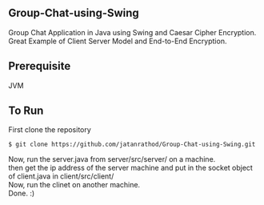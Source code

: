 ## Group-Chat-using-Swing
Group Chat Application in Java using Swing and Caesar Cipher Encryption. Great Example of Client Server Model and End-to-End Encryption.<br>
## Prerequisite
JVM<br>
## To Run
First clone the repository 
```console
$ git clone https://github.com/jatanrathod/Group-Chat-using-Swing.git
```
Now, run the server.java from server/src/server/ on a machine.<br>
then get the ip address of the server machine and put in the socket object of client.java in client/src/client/<br>
Now, run the clinet on another machine.<br>
Done. :)
